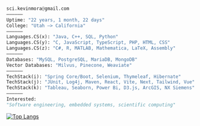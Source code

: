 ```python

sci.kevinmora@gmail.com         
——————
Uptime: "22 years, 1 month, 22 days"
College: "Utah –> California"
——————
Languages.CS(x): "Java, C++, SQL, Python"
Languages.CS(y): "C, JavaScript, TypeScript, PHP, HTML, CSS"
Languages.CS(z): "C#, R, MATLAB, Mathematica, LaTeX, Assembly"
——————
Databases: "MySQL, PostgreSQL, MariaDB, MongoDB"
Vector Databases: "Milvus, Pinecone, Weaviate"
——————
TechStack(i): "Spring Core/Boot, Selenium, Thymeleaf, Hibernate"
TechStack(j): "JUnit, Log4j, Maven, React, Vite, Next, Tailwind, Vue"
TechStack(k): "Tableau, Seaborn, Power Bi, D3.js, ArcGIS, NX Siemens"
——————
Interested:
"Software engineering, embedded systems, scientific computing"       
```

[![Top Langs](https://github-readme-stats.vercel.app/api/top-langs/?username=morkev&layout=compact&show_icons=true&theme=ayu-mirage&hide_border=true&langs_count=10)](https://github.com/morkev/github-readme-stats)

<!--
///////////////////////////////////////////////////////////////////////////////////////
[![Top Langs](https://github-readme-stats.vercel.app/api/top-langs/?username=morkev&layout=compact&show_icons=true&theme=ayu-mirage&hide_border=true&langs_count=10)](https://github.com/morkev/github-readme-stats)
Best programming language themes from Vercel's API:
radical, dark, ayu-mirage, nord, blue-green, vue-dark, prussian, gruvbox, 
gruvbox_light, onedark, darcula, gotham, calm, material-palenight, slateorange
///////////////////////////////////////////////////////////////////////////////////////
-->
